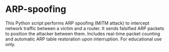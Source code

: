 # ARP-spoofing
This Python script performs ARP spoofing (MITM attack) to intercept network traffic between a victim and a router. It sends falsified ARP packets to position the attacker between them. Includes real-time packet counting and automatic ARP table restoration upon interruption. For educational use only.

